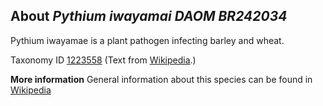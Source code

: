 **About *Pythium iwayamai DAOM BR242034***
-------------------------
Pythium iwayamae is a plant pathogen infecting barley and wheat.


Taxonomy ID [1223558](https://www.uniprot.org/taxonomy/1223558)
(Text from [Wikipedia](https://en.wikipedia.org/).)

**More information**
General information about this species can be found in [Wikipedia](https://en.wikipedia.org/wiki/Pythium_iwayamae)
